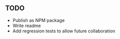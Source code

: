 ## TODO
- Publish as NPM package
- Write readme
- Add regression tests to allow future collaboration

